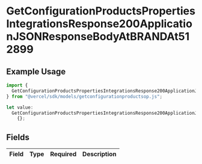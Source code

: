 # GetConfigurationProductsPropertiesIntegrationsResponse200ApplicationJSONResponseBodyAtBRANDAt512899

## Example Usage

```typescript
import {
  GetConfigurationProductsPropertiesIntegrationsResponse200ApplicationJSONResponseBodyAtBRANDAt512899,
} from "@vercel/sdk/models/getconfigurationproductsop.js";

let value:
  GetConfigurationProductsPropertiesIntegrationsResponse200ApplicationJSONResponseBodyAtBRANDAt512899 =
    {};
```

## Fields

| Field       | Type        | Required    | Description |
| ----------- | ----------- | ----------- | ----------- |